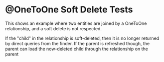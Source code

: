 @OneToOne Soft Delete Tests
=====================

This shows an example where two entities are joined by a OneToOne relationship, and a soft delete is not respected.

If the "child" in the relationship is soft-deleted, then it is no longer returned by direct queries from the finder. If the parent is refreshed though, the parent can load the now-deleted child through the relationship on the parent   

